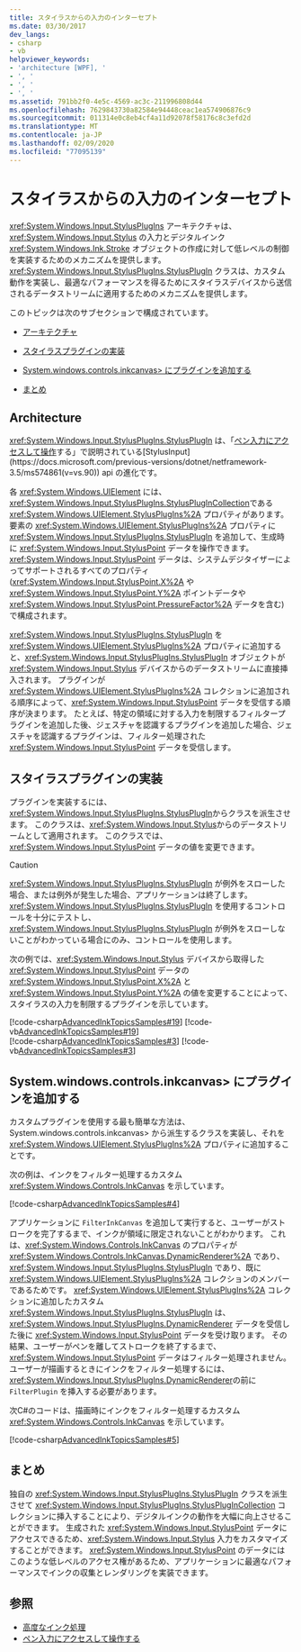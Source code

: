 ```yaml
---
title: スタイラスからの入力のインターセプト
ms.date: 03/30/2017
dev_langs:
- csharp
- vb
helpviewer_keywords:
- 'architecture [WPF], '
- ', '
- ', '
- ', '
ms.assetid: 791bb2f0-4e5c-4569-ac3c-211996808d44
ms.openlocfilehash: 7629843730a82584e94448ceac1ea574906876c9
ms.sourcegitcommit: 011314e0c8eb4cf4a11d92078f58176c8c3efd2d
ms.translationtype: MT
ms.contentlocale: ja-JP
ms.lasthandoff: 02/09/2020
ms.locfileid: "77095139"
---
```

# <a name="intercepting-input-from-the-stylus"></a>スタイラスからの入力のインターセプト
<xref:System.Windows.Input.StylusPlugIns> アーキテクチャは、<xref:System.Windows.Input.Stylus> の入力とデジタルインク <xref:System.Windows.Ink.Stroke> オブジェクトの作成に対して低レベルの制御を実装するためのメカニズムを提供します。 <xref:System.Windows.Input.StylusPlugIns.StylusPlugIn> クラスは、カスタム動作を実装し、最適なパフォーマンスを得るためにスタイラスデバイスから送信されるデータストリームに適用するためのメカニズムを提供します。  
  
 このトピックは次のサブセクションで構成されています。  
  
- [アーキテクチャ](#Architecture)  
  
- [スタイラスプラグインの実装](#ImplementingStylusPlugins)  
  
- [System.windows.controls.inkcanvas> にプラグインを追加する](#AddingYourPluginToAnInkCanvas)  
  
- [まとめ](#Conclusion)  
  
<a name="Architecture"></a>   
## <a name="architecture"></a>Architecture  
 <xref:System.Windows.Input.StylusPlugIns.StylusPlugIn> は、「[ペン入力にアクセスして操作](https://docs.microsoft.com/previous-versions/ms818317(v%3dmsdn.10))する」で説明されている[StylusInput](https://docs.microsoft.com/previous-versions/dotnet/netframework-3.5/ms574861(v=vs.90)) api の進化です。  
  
 各 <xref:System.Windows.UIElement> には、<xref:System.Windows.Input.StylusPlugIns.StylusPlugInCollection>である <xref:System.Windows.UIElement.StylusPlugIns%2A> プロパティがあります。 要素の <xref:System.Windows.UIElement.StylusPlugIns%2A> プロパティに <xref:System.Windows.Input.StylusPlugIns.StylusPlugIn> を追加して、生成時に <xref:System.Windows.Input.StylusPoint> データを操作できます。 <xref:System.Windows.Input.StylusPoint> データは、システムデジタイザーによってサポートされるすべてのプロパティ (<xref:System.Windows.Input.StylusPoint.X%2A> や <xref:System.Windows.Input.StylusPoint.Y%2A> ポイントデータや <xref:System.Windows.Input.StylusPoint.PressureFactor%2A> データを含む) で構成されます。  
  
 <xref:System.Windows.Input.StylusPlugIns.StylusPlugIn> を <xref:System.Windows.UIElement.StylusPlugIns%2A> プロパティに追加すると、<xref:System.Windows.Input.StylusPlugIns.StylusPlugIn> オブジェクトが <xref:System.Windows.Input.Stylus> デバイスからのデータストリームに直接挿入されます。 プラグインが <xref:System.Windows.UIElement.StylusPlugIns%2A> コレクションに追加される順序によって、<xref:System.Windows.Input.StylusPoint> データを受信する順序が決まります。 たとえば、特定の領域に対する入力を制限するフィルタープラグインを追加した後、ジェスチャを認識するプラグインを追加した場合、ジェスチャを認識するプラグインは、フィルター処理された <xref:System.Windows.Input.StylusPoint> データを受信します。  
  
<a name="ImplementingStylusPlugins"></a>   
## <a name="implementing-stylus-plug-ins"></a>スタイラスプラグインの実装  
 プラグインを実装するには、<xref:System.Windows.Input.StylusPlugIns.StylusPlugIn>からクラスを派生させます。 このクラスは、<xref:System.Windows.Input.Stylus>からのデータストリームとして適用されます。 このクラスでは、<xref:System.Windows.Input.StylusPoint> データの値を変更できます。  
  
> [!CAUTION]
> <xref:System.Windows.Input.StylusPlugIns.StylusPlugIn> が例外をスローした場合、または例外が発生した場合、アプリケーションは終了します。 <xref:System.Windows.Input.StylusPlugIns.StylusPlugIn> を使用するコントロールを十分にテストし、<xref:System.Windows.Input.StylusPlugIns.StylusPlugIn> が例外をスローしないことがわかっている場合にのみ、コントロールを使用します。  
  
 次の例では、<xref:System.Windows.Input.Stylus> デバイスから取得した <xref:System.Windows.Input.StylusPoint> データの <xref:System.Windows.Input.StylusPoint.X%2A> と <xref:System.Windows.Input.StylusPoint.Y%2A> の値を変更することによって、スタイラスの入力を制限するプラグインを示しています。  
  
 [!code-csharp[AdvancedInkTopicsSamples#19](~/samples/snippets/csharp/VS_Snippets_Wpf/AdvancedInkTopicsSamples/CSharp/DynamicRenderer.cs#19)]
 [!code-vb[AdvancedInkTopicsSamples#19](~/samples/snippets/visualbasic/VS_Snippets_Wpf/AdvancedInkTopicsSamples/VisualBasic/DynamicRenderer.vb#19)]  
[!code-csharp[AdvancedInkTopicsSamples#3](~/samples/snippets/csharp/VS_Snippets_Wpf/AdvancedInkTopicsSamples/CSharp/DynamicRenderer.cs#3)]
[!code-vb[AdvancedInkTopicsSamples#3](~/samples/snippets/visualbasic/VS_Snippets_Wpf/AdvancedInkTopicsSamples/VisualBasic/DynamicRenderer.vb#3)]  
  
<a name="AddingYourPluginToAnInkCanvas"></a>   
## <a name="adding-your-plug-in-to-an-inkcanvas"></a>System.windows.controls.inkcanvas> にプラグインを追加する  
 カスタムプラグインを使用する最も簡単な方法は、System.windows.controls.inkcanvas> から派生するクラスを実装し、それを <xref:System.Windows.UIElement.StylusPlugIns%2A> プロパティに追加することです。  
  
 次の例は、インクをフィルター処理するカスタム <xref:System.Windows.Controls.InkCanvas> を示しています。  
  
 [!code-csharp[AdvancedInkTopicsSamples#4](~/samples/snippets/csharp/VS_Snippets_Wpf/AdvancedInkTopicsSamples/CSharp/Window1.xaml.cs#4)]  
  
 アプリケーションに `FilterInkCanvas` を追加して実行すると、ユーザーがストロークを完了するまで、インクが領域に限定されないことがわかります。 これは、<xref:System.Windows.Controls.InkCanvas> のプロパティが <xref:System.Windows.Controls.InkCanvas.DynamicRenderer%2A> であり、<xref:System.Windows.Input.StylusPlugIns.StylusPlugIn> であり、既に <xref:System.Windows.UIElement.StylusPlugIns%2A> コレクションのメンバーであるためです。 <xref:System.Windows.UIElement.StylusPlugIns%2A> コレクションに追加したカスタム <xref:System.Windows.Input.StylusPlugIns.StylusPlugIn> は、<xref:System.Windows.Input.StylusPlugIns.DynamicRenderer> データを受信した後に <xref:System.Windows.Input.StylusPoint> データを受け取ります。 その結果、ユーザーがペンを離してストロークを終了するまで、<xref:System.Windows.Input.StylusPoint> データはフィルター処理されません。 ユーザーが描画するときにインクをフィルター処理するには、<xref:System.Windows.Input.StylusPlugIns.DynamicRenderer>の前に `FilterPlugin` を挿入する必要があります。  
  
 次C#のコードは、描画時にインクをフィルター処理するカスタム <xref:System.Windows.Controls.InkCanvas> を示しています。  
  
 [!code-csharp[AdvancedInkTopicsSamples#5](~/samples/snippets/csharp/VS_Snippets_Wpf/AdvancedInkTopicsSamples/CSharp/Window1.xaml.cs#5)]  
  
<a name="Conclusion"></a>   
## <a name="conclusion"></a>まとめ  
 独自の <xref:System.Windows.Input.StylusPlugIns.StylusPlugIn> クラスを派生させて <xref:System.Windows.Input.StylusPlugIns.StylusPlugInCollection> コレクションに挿入することにより、デジタルインクの動作を大幅に向上させることができます。 生成された <xref:System.Windows.Input.StylusPoint> データにアクセスできるため、<xref:System.Windows.Input.Stylus> 入力をカスタマイズすることができます。 <xref:System.Windows.Input.StylusPoint> のデータにはこのような低レベルのアクセス権があるため、アプリケーションに最適なパフォーマンスでインクの収集とレンダリングを実装できます。  
  
## <a name="see-also"></a>参照

- [高度なインク処理](advanced-ink-handling.md)
- [ペン入力にアクセスして操作する](https://docs.microsoft.com/previous-versions/ms818317(v%3dmsdn.10))
